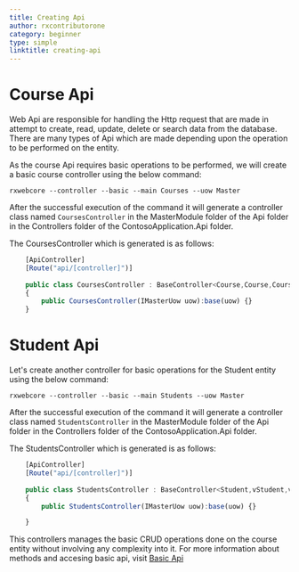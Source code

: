 ```yaml
---
title: Creating Api
author: rxcontributorone
category: beginner
type: simple
linktitle: creating-api
---
```


# Course Api
Web Api are responsible for handling the Http request that are made in attempt to create, read, update, delete or search data from the database. There are many types of Api which are made depending upon the operation to be performed on the entity. 

As the course Api requires basic operations to be performed, we will create a basic course controller using the below command:

`````
rxwebcore --controller --basic --main Courses --uow Master
`````

After the successful execution of the command it will generate a controller class named `CoursesController` in the MasterModule folder of the Api folder in the Controllers folder of the ContosoApplication.Api folder.

The CoursesController which is generated is as follows:

````js
    [ApiController]
    [Route("api/[controller]")]
	
	public class CoursesController : BaseController<Course,Course,Course>
    {
        public CoursesController(IMasterUow uow):base(uow) {}
    }
````

# Student Api
Let's create another controller for basic operations for the Student entity using the below command:

`````
rxwebcore --controller --basic --main Students --uow Master
`````

After the successful execution of the command it will generate a controller class named `StudentsController` in the MasterModule folder of the Api folder in the Controllers folder of the ContosoApplication.Api folder.

The StudentsController which is generated is as follows:

````js
    [ApiController]
    [Route("api/[controller]")]
	
	public class StudentsController : BaseController<Student,vStudent,vStudentRecord>
    {
        public StudentsController(IMasterUow uow):base(uow) {}

    }
````    

This controllers manages the basic CRUD operations done on the course entity without involving any complexity into it. For more information about methods and accesing basic api, visit <a class="redirect-link" href="/rx-web-core/developing-the-api/basic-controller">Basic Api</a>